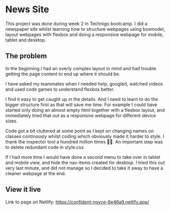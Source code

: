 # News Site
This project was done during week 2 in Technigo bootcamp. I did a newspaper site whilst learning how to structure webpages using boxmodel, layout webpages with flexbox and doing a responsive webpage for mobile, tablet and desktop. 

## The problem
In the beginning I had an overly complex layout in mind and had trouble getting the page content to end up where it should be. 

I have asked my teammates when I needed help, googled, watched videos and used code games to understand flexbox better.

I find it easy to get caught up in the details. And I need to learn to do the bigger structure first as that will save me time. For example I could have started only doing an almost empty html together with a flexbox layout, and immediately tried that out as a responsive webpage for different device sizes. 

Code got a bit cluttered at some point as I kept on changing names on classes continously whilst coding which obviously made it harder to style. I thank the inspector tool a hundred million times 🙏🏽. An important step was to delete redundant code in style.css

If I had more time I would have done a second menu to take over in tablet and mobile view, and hide the nav-items created for desktop.
I tried this out very last minute, and did not manage so I decided to take it away to have a cleaner webpage at the end. 
## View it live
Link to page on Netlify: https://confident-noyce-6e46a9.netlify.app/
